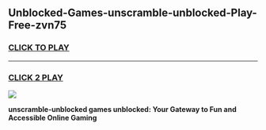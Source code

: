 
## Unblocked-Games-unscramble-unblocked-Play-Free-zvn75
<h3>
<a href="https://premium76.site?title=unscramble-unblocked&ref=23A">CLICK TO PLAY</a></h3>
<hr>

<h3>
<a href="https://premium76.site?title=unscramble-unblocked&ref=23A">CLICK 2 PLAY</a>
  
</h3>

<a href="https://premium76.site?title=unscramble-unblocked&ref=23A"><img src="https://clearcache.store/games.png"></a>


**unscramble-unblocked games unblocked: Your Gateway to Fun and Accessible Online Gaming**
